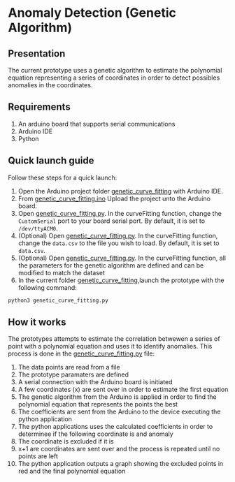 # Anomaly Detection (Genetic Algorithm)

## Presentation

The current prototype uses a genetic algorithm to estimate the polynomial equation representing a series of coordinates in order to detect possibles anomalies in the coordinates.

## Requirements

1. An arduino board that supports serial communications
2. Arduino IDE
3. Python

## Quick launch guide

Follow these steps for a quick launch:
1. Open the Arduino project folder [genetic_curve_fitting](.) with Arduino IDE.
2. From [genetic_curve_fitting.ino](./genetic_curve_fitting.ino) Upload the project unto the Arduino board.
3. Open [genetic_curve_fitting.py](./genetic_curve_fitting.py). In the curveFitting function, change the `CustomSerial` port to your board serial port. By default, it is set to `/dev/ttyACM0`.
4. (Optional) Open [genetic_curve_fitting.py](genetic_curve_fitting.py). In the curveFitting function, change the `data.csv` to the file you wish to load. By default, it is set to `data.csv`.
5. (Optional) Open [genetic_curve_fitting.py](genetic_curve_fitting.py). In the curveFitting function, all the parameters for the genetic algorithm are defined and can be modified to match the dataset
6. In the current folder [genetic_curve_fitting](.),launch the prototype with the following command:
```bash
python3 genetic_curve_fitting.py
```


## How it works

The prototypes attempts to estimate the correlation betwewen a series of point with a polynomial equation and uses it to identify anomalies. This process is done in the  [genetic_curve_fitting.py](genetic_curve_fitting.py) file:
1. The data points are read from a file
2. The prototype paramaters are defined
3. A serial connection with the Arduino board is initiated
4. A few coordinates (x) are sent over in order to estimate the first equation
5. The genetic algorithm from the Arduino is applied in order to find the polynomial equation that represents the points the best
6. The coefficients are sent from the Arduino to the device executing the python application
7. The python applications uses the calculated coefficients in order to determinee if the following coordinate is and anomaly
8. The coordinate is excluded if it is
9. x+1 are coordinates are sent over and the process is repeated until no points are left
10. The python application outputs a graph showing the excluded points in red and the final polynomial equation
